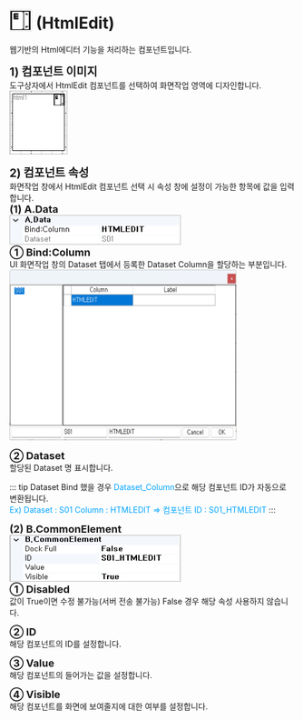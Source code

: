 # <img src="../../.vuepress/public/documentation/view-designer/Structure/Tool_Box/HtmlEdit.png" style="position: relative;top: 5px;" width="40" height="40"> (HtmlEdit)
웹기반의 Html에디터 기능을 처리하는 컴포넌트입니다.<br/>

<b class="font20"> 1) 컴포넌트 이미지 </b> <br/>
도구상자에서 HtmlEdit 컴포넌트를 선택하여 화면작업 영역에 디자인합니다. <br/>
<img src="../../.vuepress/public/documentation/view-designer/HtmlEdit/HtmlEdit_Image.png" class="boxBorder" width="100" height="110"> <br/>

<b class="font20"> 2) 컴포넌트 속성 </b> <br/>
화면작업 창에서 HtmlEdit 컴포넌트 선택 시 속성 창에 설정이 가능한 항목에 값을 입력합니다. <br/>
<b class="font18"> (1) A.Data </b> <br/>
<img src="../../.vuepress/public/documentation/view-designer/HtmlEdit/HtmlEdit_Data.png"  class="boxBorder" width="300" height="50"/> <br/>
<b class="font18"> ① Bind:Column </b> <br/>
UI 화면작업 창의 Dataset 탭에서 등록한 Dataset Column을 할당하는 부분입니다. <br/>
<img src="../../.vuepress/public/documentation/view-designer/HtmlEdit/HtmlEdit_Bind_Column.png"  width="400" height="300"/> 

<b class="font18"> ② Dataset </b> <br/>
할당된 Dataset 명 표시합니다. <br/>
<!-- Remark -->
::: tip <Badge type="tip" text="Remark" vertical="middle" /> 
Dataset Bind 했을 경우 <span class="spanEx">Dataset_Column</span>으로 해당 컴포넌트 ID가 자동으로 변환됩니다. <br/>
<span class="spanEx">Ex) Dataset : S01     Column : HTMLEDIT  ⇒ 컴포넌트 ID : S01_HTMLEDIT </span>
:::
<!-- -->

<b class="font18"> (2) B.CommonElement </b> <br/>
<img src="../../.vuepress/public/documentation/view-designer/HtmlEdit/HtmlEdit_CommonElement.png"  class="boxBorder"  width="300" height="80"/> <br/>
<b style="font-size: 18px"> ① Disabled </b> <br/>
값이 True이면 수정 불가능(서버 전송 불가능) False 경우 해당 속성 사용하지 않습니다. 

<b style="font-size: 18px"> ② ID </b> <br/>
해당 컴포넌트의 ID를 설정합니다.  

<b style="font-size: 18px"> ③ Value </b> <br/>
해당 컴포넌트의 들어가는 값을 설정합니다. 

<b style="font-size: 18px"> ④ Visible </b> <br/>
해당 컴포넌트를 화면에 보여줄지에 대한 여부를 설정합니다. 

<style type='text/css'>
  [class*="boxBorder"] { border: 1px solid #bbb; }
  [class*="font20"] { font-size: 20px }
  [class*="font18"] { font-size: 18px }
  [class="boxB"] { background: #6a8bad3b;padding:10px;border-radius: 4px; }
  [class="spanBtn"] { border: 1px solid #bbb; border-radius: 4px;padding: 3px;background:white; clolor:dimgrey; }
  [class="spanEx"] { color: #00a4ff; }
  [class="arrow"] { color: #6a8bad;display: inline-block;position: relative;width:13px; }
</style>